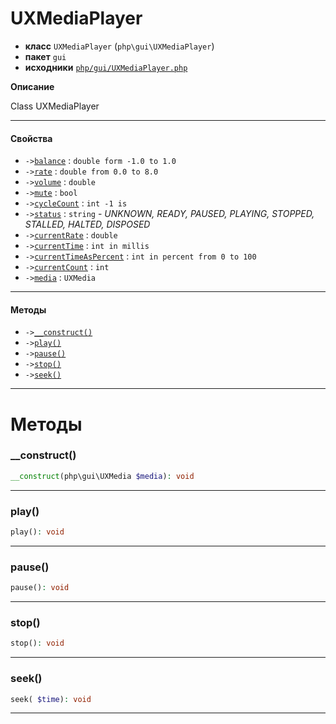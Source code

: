 # UXMediaPlayer

- **класс** `UXMediaPlayer` (`php\gui\UXMediaPlayer`)
- **пакет** `gui`
- **исходники** [`php/gui/UXMediaPlayer.php`](./src/main/resources/JPHP-INF/sdk/php/gui/UXMediaPlayer.php)

**Описание**

Class UXMediaPlayer

---

#### Свойства

- `->`[`balance`](#prop-balance) : `double form -1.0 to 1.0`
- `->`[`rate`](#prop-rate) : `double from 0.0 to 8.0`
- `->`[`volume`](#prop-volume) : `double`
- `->`[`mute`](#prop-mute) : `bool`
- `->`[`cycleCount`](#prop-cyclecount) : `int -1 is`
- `->`[`status`](#prop-status) : `string` - _UNKNOWN, READY, PAUSED, PLAYING, STOPPED, STALLED, HALTED, DISPOSED_
- `->`[`currentRate`](#prop-currentrate) : `double`
- `->`[`currentTime`](#prop-currenttime) : `int in millis`
- `->`[`currentTimeAsPercent`](#prop-currenttimeaspercent) : `int in percent from 0 to 100`
- `->`[`currentCount`](#prop-currentcount) : `int`
- `->`[`media`](#prop-media) : `UXMedia`

---

#### Методы

- `->`[`__construct()`](#method-__construct)
- `->`[`play()`](#method-play)
- `->`[`pause()`](#method-pause)
- `->`[`stop()`](#method-stop)
- `->`[`seek()`](#method-seek)

---
# Методы

<a name="method-__construct"></a>

### __construct()
```php
__construct(php\gui\UXMedia $media): void
```

---

<a name="method-play"></a>

### play()
```php
play(): void
```

---

<a name="method-pause"></a>

### pause()
```php
pause(): void
```

---

<a name="method-stop"></a>

### stop()
```php
stop(): void
```

---

<a name="method-seek"></a>

### seek()
```php
seek( $time): void
```

---
